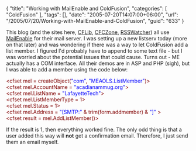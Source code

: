 {
	"title": "Working with MailEnable and ColdFusion",
	"categories": [
		"ColdFusion"
	],
	"tags": [],
	"date": "2005-07-20T14:07:00+06:00",
	"url": "/2005/07/20/Working-with-MailEnable-and-ColdFusion",
	"guid": "633"
}

This blog (and the sites here, <a href="http://www.cflib.org">CFLib</a>, <a href="http://www.cfczone.org">CFCZone</a>, <a href="http://www.rsswatcher.com">RSSWatcher</a>) all use <a href="http://www.mailenable.com">MailEnable</a> for their mail server. I was setting up a new listserv today (more on that later) and was wondering if there was a way to let ColdFusion add a list member. I figured I'd probably have to append to some text file - but I was worried about the potential issues that could cause. Turns out - ME actually has a COM interface. All their demos are in ASP and PHP (sigh), but I was able to add a member using the code below:

<div class="code"><FONT COLOR=MAROON>&lt;cfset mel = createObject(<FONT COLOR=BLUE>"com"</FONT>, <FONT COLOR=BLUE>"MEAOLS.ListMember"</FONT>)&gt;</FONT><br>
<FONT COLOR=MAROON>&lt;cfset mel.AccountName = <FONT COLOR=BLUE>"acadianammug.org"</FONT>&gt;</FONT><br>
<FONT COLOR=MAROON>&lt;cfset mel.ListName = <FONT COLOR=BLUE>"LafayetteTech"</FONT>&gt;</FONT><br>
<FONT COLOR=MAROON>&lt;cfset mel.ListMemberType = 1&gt;</FONT><br>
<FONT COLOR=MAROON>&lt;cfset mel.Status = 1&gt;</FONT><br>
<FONT COLOR=MAROON>&lt;cfset mel.Address = <FONT COLOR=BLUE>"[SMTP:"</FONT> & trim(form.addmember) & <FONT COLOR=BLUE>"]"</FONT> &gt;</FONT><br>
<FONT COLOR=MAROON>&lt;cfset result = mel.AddListMember()&gt;</FONT></div>

If the result is 1, then everything worked fine. The only odd thing is that a user added this way will <b>not</b> get a confirmation email. Therefore, I just send them an email myself.
